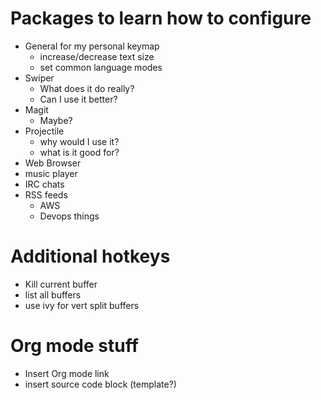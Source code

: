 # Packages to learn how to configure
- General for my personal keymap
  * increase/decrease text size
  * set common language modes 
- Swiper
  * What does it do really?
  * Can I use it better?
- Magit
  * Maybe? 
- Projectile
  * why would I use it?
  * what is it good for?
- Web Browser
- music player
- IRC chats
- RSS feeds
  * AWS
  * Devops things
 
 
# Additional hotkeys
- Kill current buffer
- list all buffers
- use ivy for vert split buffers

# Org mode stuff
- Insert Org mode link
- insert source code block (template?)
